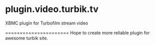 plugin.video.turbik.tv
======================

XBMC plugin for Turbofilm stream video

======================
Hope to create more reliable plugin for awesome turbik site. 

